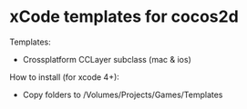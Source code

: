 xCode templates for cocos2d
==============

Templates:

* Crossplatform CCLayer subclass (mac & ios)

How to install (for xcode 4+):

* Copy folders to /Volumes/Projects/Games/Templates

